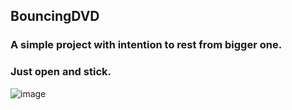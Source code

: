## BouncingDVD 
### A simple project with intention to rest from bigger one.
### Just open and stick.

![image](https://github.com/VladyslavStolbov/BouncingDVD/assets/124466211/e341d61c-3512-40b4-bf20-ab575a0143a7)
